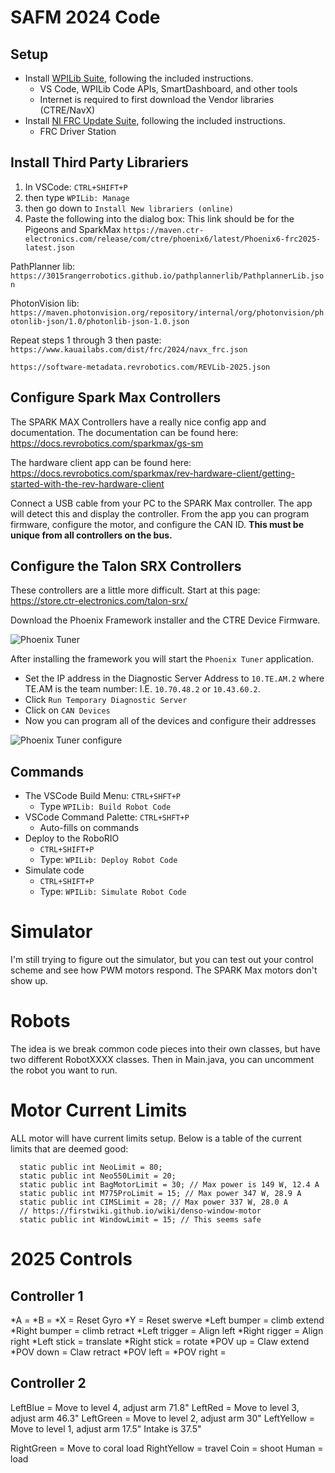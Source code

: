 # SAFM 2024 Code


## Setup

- Install [WPILib Suite](https://github.com/wpilibsuite/allwpilib/releases/latest), following the included instructions.
  - VS Code, WPILib Code APIs, SmartDashboard, and other tools
  - Internet is required to first download the Vendor libraries (CTRE/NavX)
- Install [NI FRC Update Suite](http://www.ni.com/download/labview-for-frc-18.0/7841/en/), following the included instructions.
  - FRC Driver Station

## Install Third Party Librariers
  
1. In VSCode: `CTRL+SHIFT+P` 
2. then type `WPILib: Manage`
3. then go down to `Install New librariers (online)`
4. Paste the following into the dialog box:
This link should be for the Pigeons and SparkMax
`https://maven.ctr-electronics.com/release/com/ctre/phoenix6/latest/Phoenix6-frc2025-latest.json`

PathPlanner lib:
`https://3015rangerrobotics.github.io/pathplannerlib/PathplannerLib.json`

PhotonVision lib:
`https://maven.photonvision.org/repository/internal/org/photonvision/photonlib-json/1.0/photonlib-json-1.0.json`

Repeat steps 1 through 3 then paste:
`https://www.kauailabs.com/dist/frc/2024/navx_frc.json`

`https://software-metadata.revrobotics.com/REVLib-2025.json`

## Configure Spark Max Controllers

The SPARK MAX Controllers have a really nice config app and documentation. The documentation can be found here: https://docs.revrobotics.com/sparkmax/gs-sm

The hardware client app can be found here: https://docs.revrobotics.com/sparkmax/rev-hardware-client/getting-started-with-the-rev-hardware-client

Connect a USB cable from your PC to the SPARK Max controller. The app will detect this and display the controller. From the app you can program firmware, configure the motor, and configure the CAN ID. **This must be unique from all controllers on the bus.**

## Configure the Talon SRX Controllers

These controllers are a little more difficult. Start at this page:
https://store.ctr-electronics.com/talon-srx/

Download the Phoenix Framework installer and the CTRE Device Firmware. 

![Phoenix Tuner](assets/phoenix_tuner_1.jpg)

After installing the framework you will start the `Phoenix Tuner` application.
 - Set the IP address in the Diagnostic Server Address to `10.TE.AM.2` where TE.AM is the team number: I.E. `10.70.48.2` or `10.43.60.2`.
 - Click `Run Temporary Diagnostic Server`
 - Click on `CAN Devices`
 - Now you can program all of the devices and configure their addresses

![Phoenix Tuner configure](assets/phoenix_tuner_2.jpg)

## Commands

- The VSCode Build Menu: `CTRL+SHFT+P`
  - Type `WPILib: Build Robot Code`
- VSCode Command Palette: `CTRL+SHFT+P`
  - Auto-fills on commands
- Deploy to the RoboRIO
  - `CTRL+SHIFT+P`
  - Type: `WPILib: Deploy Robot Code`
- Simulate code
  - `CTRL+SHIFT+P`
  - Type: `WPILib: Simulate Robot Code`

# Simulator

I'm still trying to figure out the simulator, but you can test out your control scheme and see how PWM motors respond. The SPARK Max motors don't show up.

# Robots

The idea is we break common code pieces into their own classes, but have two different RobotXXXX classes. Then in Main.java, you can uncomment the robot you want to run.


# Motor Current Limits
ALL motor will have current limits setup. Below is a table of the current limits that are deemed good:

```
  static public int NeoLimit = 80;
  static public int Neo550Limit = 20;
  static public int BagMotorLimit = 30; // Max power is 149 W, 12.4 A
  static public int M775ProLimit = 15; // Max power 347 W, 28.9 A
  static public int CIMSLimit = 28; // Max power 337 W, 28.0 A
  // https://firstwiki.github.io/wiki/denso-window-motor
  static public int WindowLimit = 15; // This seems safe
```

# 2025 Controls
## Controller 1
*A = 
*B = 
*X = Reset Gyro
*Y = Reset swerve
*Left bumper = climb extend
*Right bumper = climb retract
*Left trigger = Align left 
*Right rigger = Align right
*Left stick = translate
*Right stick = rotate
*POV up = Claw extend
*POV down = Claw retract
*POV left = 
*POV right = 

## Controller 2
LeftBlue = Move to level 4, adjust arm 71.8"
LeftRed = Move to level 3, adjust arm 46.3"
LeftGreen = Move to level 2, adjust arm 30"
LeftYellow = Move to level 1, adjust arm 17.5"
Intake is 37.5"

RightGreen = Move to coral load
RightYellow = travel
Coin = shoot
Human = load



